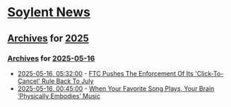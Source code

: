 # [Soylent News](../../../README.md)

## [Archives](../../index.md) for [2025](../index.md)

### [Archives](../../index.md) for [2025-05-16](index.md)

* [2025-05-16, 05:32:00](https://soylentnews.org/article.pl?sid=25/05/15/0157228&from=rss) - [FTC Pushes The Enforcement Of Its 'Click-To-Cancel' Rule Back To July](https://soylentnews.org/article.pl?sid=25/05/15/0157228&from=rss)
* [2025-05-16, 00:45:00](https://soylentnews.org/article.pl?sid=25/05/15/0147219&from=rss) - [When Your Favorite Song Plays, Your Brain ‘Physically Embodies’ Music](https://soylentnews.org/article.pl?sid=25/05/15/0147219&from=rss)

